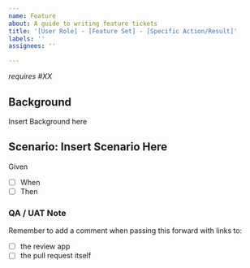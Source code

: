 ```yaml
---
name: Feature
about: A guide to writing feature tickets
title: '[User Role] - [Feature Set] - [Specific Action/Result]'
labels: ''
assignees: ''

---
```


<!-- The issue title should follow the format used in Behavior Driven Development of User Role/Type - Feature/Location - Function. e.g "Admin - Dashboard - Save Page". More about writing tickets in Behavior Driven Development https://revelry.co/behavior-driven-development-bdd/. -->

<!-- Blockers/Dependencies (optional): List any related Issues that are blocking this new Issue being worked or shipped. We try to avoid writing stories in a way that creates immediate blockers but sometimes it is unavoidable for complex issues. -->
_requires #XX_

<!-- Background (required): a place to provide a quick summary of why this feature is being implemented and any other useful information that may help in the working of this issue. It is especially helpful to describe the problem that is being solved for what user. And to describe the business need/value. -->
## Background
Insert Background here

<!-- Scenario (required): give the scenario a title, often a phrase capturing the activity/result that is occurring. Include `Scenario: ` -->
## Scenario: Insert Scenario Here
<!-- Acceptance Criteria written in Given/When/Then format with checkboxes. Given my situation, when I perform some sort of action, then I am given an expected result.
e.g.
Given I am an Admin
- [ ] When I select "Save"
- [ ] Then My pages saves
- [ ] And I am directed to the Homepage
-->
Given
- [ ] When
- [ ] Then

### QA / UAT Note
Remember to add a comment when passing this forward with links to:
- [ ] the review app
- [ ] the pull request itself
